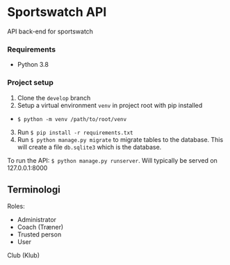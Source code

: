 # Sportswatch API
API back-end for sportswatch

### Requirements
* Python 3.8

### Project setup
1. Clone the `develop` branch
2. Setup a virtual environment `venv` in project root with pip installed
  - `$ python -m venv /path/to/root/venv`
3. Run `$ pip install -r requirements.txt`
4. Run `$ python manage.py migrate` to migrate tables to the database. This will create a file `db.sqlite3` which is the database.

To run the API: `$ python manage.py runserver`. Will typically be served on 127.0.0.1:8000


## Terminologi

Roles:
* Administrator
* Coach (Træner)
* Trusted person
* User

Club (Klub)

